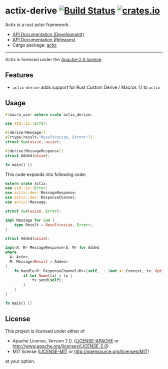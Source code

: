 # actix-derive [![Build Status](https://travis-ci.org/actix/actix-derive.svg?branch=master)](https://travis-ci.org/actix/actix-derive) [![crates.io](http://meritbadge.herokuapp.com/actix-derive)](https://crates.io/crates/actix-derive)

Actix is a rust actor framework.

* [API Documentation (Development)](http://actix.github.io/actix/actix/)
* [API Documentation (Releases)](https://docs.rs/actix/)
* Cargo package: [actix](https://crates.io/crates/actix)

---

Actix is licensed under the [Apache-2.0 license](http://opensource.org/licenses/APACHE-2.0).

## Features

* `actix-derive` adds support for Rust Custom Derive / Macros 1.1 to `actix`

## Usage

```rust
#[macro_use] extern crate actix_derive;

use std::io::Error;

#[derive(Message)]
#[rtype(result="Result<usize, Error>")]
struct Sum(usize, usize);

#[derive(MessageResponse)]
struct Added(usize);

fn main() {}
```

This code expands into following code:

```rust
extern crate actix;
use std::io::Error;
use actix::dev::MessageResponse;
use actix::dev::ResponseChannel;
use actix::Message;

struct Sum(usize, Error);

impl Message for Sum {
    type Result = Result<usize, Error>;
}

struct Added(usize);

impl<A, M> MessageResponse<A, M> for Added
where
  A: Actor,
  M: Message<Result = Added>
{
    fn handle<R: ResponseChannel<M>>(self, _: &mut A::Context, tx: Option<R>) {
        if let Some(tx) = tx {
            tx.send(self);
        }
    }
}

fn main() {}
```

## License

This project is licensed under either of

 * Apache License, Version 2.0, ([LICENSE-APACHE](LICENSE-APACHE) or
   http://www.apache.org/licenses/LICENSE-2.0)
 * MIT license ([LICENSE-MIT](LICENSE-MIT) or
   http://opensource.org/licenses/MIT)

at your option.
